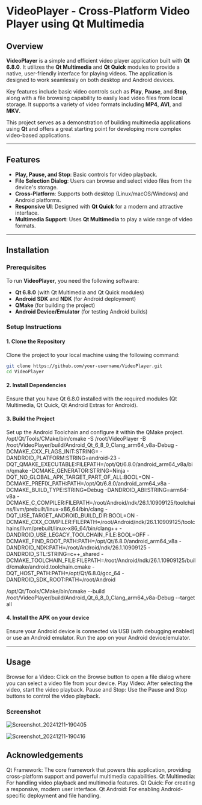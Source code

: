 # VideoPlayer - Cross-Platform Video Player using Qt Multimedia

## Overview

**VideoPlayer** is a simple and efficient video player application built with **Qt 6.8.0**. It utilizes the **Qt Multimedia** and **Qt Quick** modules to provide a native, user-friendly interface for playing videos. The application is designed to work seamlessly on both desktop and Android devices. 

Key features include basic video controls such as **Play**, **Pause**, and **Stop**, along with a file browsing capability to easily load video files from local storage. It supports a variety of video formats including **MP4**, **AVI**, and **MKV**. 

This project serves as a demonstration of building multimedia applications using **Qt** and offers a great starting point for developing more complex video-based applications.

---

## Features

- **Play, Pause, and Stop**: Basic controls for video playback.
- **File Selection Dialog**: Users can browse and select video files from the device's storage.
- **Cross-Platform**: Supports both desktop (Linux/macOS/Windows) and Android platforms.
- **Responsive UI**: Designed with **Qt Quick** for a modern and attractive interface.
- **Multimedia Support**: Uses **Qt Multimedia** to play a wide range of video formats.

---

## Installation

### Prerequisites

To run **VideoPlayer**, you need the following software:

- **Qt 6.8.0** (with Qt Multimedia and Qt Quick modules)
- **Android SDK** and **NDK** (for Android deployment)
- **QMake** (for building the project)
- **Android Device/Emulator** (for testing Android builds)

### Setup Instructions

#### 1. Clone the Repository

Clone the project to your local machine using the following command:

```bash
git clone https://github.com/your-username/VideoPlayer.git
cd VideoPlayer
````

#### 2. Install Dependencies
Ensure that you have Qt 6.8.0 installed with the required modules (Qt Multimedia, Qt Quick, Qt Android Extras for Android).

#### 3. Build the Project
Set up the Android Toolchain and configure it within the QMake project.
/opt/Qt/Tools/CMake/bin/cmake -S /root/VideoPlayer -B /root/VideoPlayer/build/Android_Qt_6_8_0_Clang_arm64_v8a-Debug -DCMAKE_CXX_FLAGS_INIT:STRING= -DANDROID_PLATFORM:STRING=android-23 -DQT_QMAKE_EXECUTABLE:FILEPATH=/opt/Qt/6.8.0/android_arm64_v8a/bin/qmake -DCMAKE_GENERATOR:STRING=Ninja -DQT_NO_GLOBAL_APK_TARGET_PART_OF_ALL:BOOL=ON -DCMAKE_PREFIX_PATH:PATH=/opt/Qt/6.8.0/android_arm64_v8a -DCMAKE_BUILD_TYPE:STRING=Debug -DANDROID_ABI:STRING=arm64-v8a -DCMAKE_C_COMPILER:FILEPATH=/root/Android/ndk/26.1.10909125/toolchains/llvm/prebuilt/linux-x86_64/bin/clang -DQT_USE_TARGET_ANDROID_BUILD_DIR:BOOL=ON -DCMAKE_CXX_COMPILER:FILEPATH=/root/Android/ndk/26.1.10909125/toolchains/llvm/prebuilt/linux-x86_64/bin/clang++ -DANDROID_USE_LEGACY_TOOLCHAIN_FILE:BOOL=OFF -DCMAKE_FIND_ROOT_PATH:PATH=/opt/Qt/6.8.0/android_arm64_v8a -DANDROID_NDK:PATH=/root/Android/ndk/26.1.10909125 -DANDROID_STL:STRING=c++_shared -DCMAKE_TOOLCHAIN_FILE:FILEPATH=/root/Android/ndk/26.1.10909125/build/cmake/android.toolchain.cmake -DQT_HOST_PATH:PATH=/opt/Qt/6.8.0/gcc_64 -DANDROID_SDK_ROOT:PATH=/root/Android






/opt/Qt/Tools/CMake/bin/cmake --build /root/VideoPlayer/build/Android_Qt_6_8_0_Clang_arm64_v8a-Debug --target all



 




#### 4. Install the APK on your device
Ensure your Android device is connected via USB (with debugging enabled) or use an Android emulator.
Run the app on your Android device/emulator.






---

## Usage
Browse for a Video: Click on the Browse button to open a file dialog where you can select a video file from your device.
Play Video: After selecting the video, start the video playback.
Pause and Stop: Use the Pause and Stop buttons to control the video playback.



### Screenshot
![Screenshot_20241211-190405](https://github.com/user-attachments/assets/924c73eb-cf67-4909-944f-2edfa1da230f)


![Screenshot_20241211-190416](https://github.com/user-attachments/assets/4ce738bd-aa88-4ad5-955c-a874d3eb37ab)


## Acknowledgements
Qt Framework: The core framework that powers this application, providing cross-platform support and powerful multimedia capabilities.
Qt Multimedia: For handling video playback and multimedia features.
Qt Quick: For creating a responsive, modern user interface.
Qt Android: For enabling Android-specific deployment and file handling.


